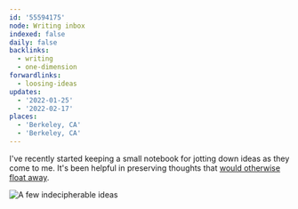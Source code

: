 ```yaml
---
id: '55594175'
node: Writing inbox
indexed: false
daily: false
backlinks:
  - writing
  - one-dimension
forwardlinks:
  - loosing-ideas
updates:
  - '2022-01-25'
  - '2022-02-17'
places:
  - 'Berkeley, CA'
  - 'Berkeley, CA'
---
```

I've recently started keeping a small notebook for jotting down ideas as they come to me. It's been helpful in preserving thoughts that [would otherwise float away](loosing-ideas.md). 

![](images/55594175/hDxREdSiFA.webp "A few indecipherable ideas")

